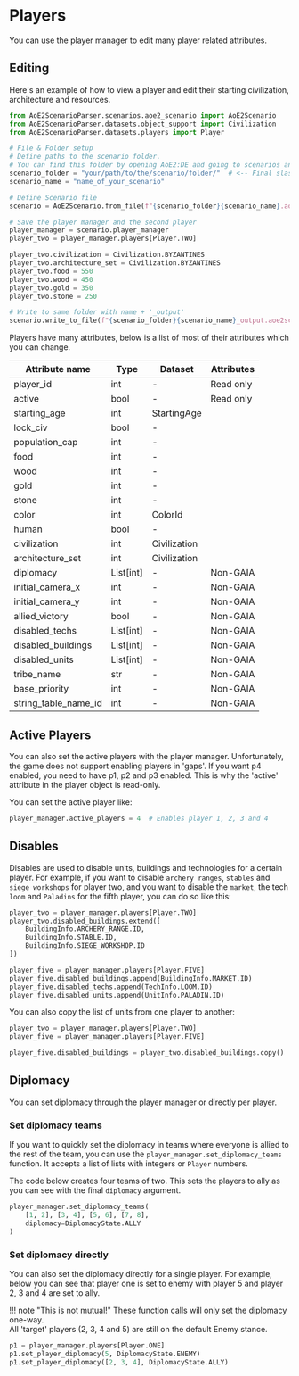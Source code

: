 # Players

You can use the player manager to edit many player related attributes.

## Editing

Here's an example of how to view a player and edit their starting civilization, architecture and resources.

```py
from AoE2ScenarioParser.scenarios.aoe2_scenario import AoE2Scenario
from AoE2ScenarioParser.datasets.object_support import Civilization
from AoE2ScenarioParser.datasets.players import Player

# File & Folder setup
# Define paths to the scenario folder.
# You can find this folder by opening AoE2:DE and going to scenarios and clicking on 'open folder'
scenario_folder = "your/path/to/the/scenario/folder/"  # <-- Final slash is important
scenario_name = "name_of_your_scenario"

# Define Scenario file
scenario = AoE2Scenario.from_file(f"{scenario_folder}{scenario_name}.aoe2scenario")

# Save the player manager and the second player
player_manager = scenario.player_manager
player_two = player_manager.players[Player.TWO]

player_two.civilization = Civilization.BYZANTINES
player_two.architecture_set = Civilization.BYZANTINES
player_two.food = 550
player_two.wood = 450
player_two.gold = 350
player_two.stone = 250

# Write to same folder with name + '_output'
scenario.write_to_file(f"{scenario_folder}{scenario_name}_output.aoe2scenario")
```

Players have many attributes, below is a list of most of their attributes which you can change.

| Attribute name       | Type      | Dataset      | Attributes |
|----------------------|-----------|--------------|------------|
| player_id            | int       | -            | Read only  |
| active               | bool      | -            | Read only  |
| starting_age         | int       | StartingAge  |            |
| lock_civ             | bool      | -            |            |
| population_cap       | int       | -            |            |
| food                 | int       | -            |            |
| wood                 | int       | -            |            |
| gold                 | int       | -            |            |
| stone                | int       | -            |            |
| color                | int       | ColorId      |            |
| human                | bool      | -            |            |
| civilization         | int       | Civilization |            |
| architecture_set     | int       | Civilization |            |
| diplomacy            | List[int] | -            | Non-GAIA   |
| initial_camera_x     | int       | -            | Non-GAIA   |
| initial_camera_y     | int       | -            | Non-GAIA   |
| allied_victory       | bool      | -            | Non-GAIA   |
| disabled_techs       | List[int] | -            | Non-GAIA   |
| disabled_buildings   | List[int] | -            | Non-GAIA   |
| disabled_units       | List[int] | -            | Non-GAIA   |
| tribe_name           | str       | -            | Non-GAIA   |
| base_priority        | int       | -            | Non-GAIA   |
| string_table_name_id | int       | -            | Non-GAIA   |

## Active Players

You can also set the active players with the player manager. Unfortunately, the game does not
support enabling players in 'gaps'. If you want p4 enabled, you need to have p1, p2 and p3 enabled.
This is why the 'active' attribute in the player object is read-only.

You can set the active player like:

```py
player_manager.active_players = 4  # Enables player 1, 2, 3 and 4
```

## Disables

Disables are used to disable units, buildings and technologies for a certain player.
For example, if you want to disable `archery ranges`, `stables` and `siege workshops` for player two,
and you want to disable the `market`, the tech `loom` and `Paladins` for the fifth player, you can do so like this:

```py
player_two = player_manager.players[Player.TWO]
player_two.disabled_buildings.extend([
    BuildingInfo.ARCHERY_RANGE.ID,
    BuildingInfo.STABLE.ID, 
    BuildingInfo.SIEGE_WORKSHOP.ID
])

player_five = player_manager.players[Player.FIVE]
player_five.disabled_buildings.append(BuildingInfo.MARKET.ID)
player_five.disabled_techs.append(TechInfo.LOOM.ID)
player_five.disabled_units.append(UnitInfo.PALADIN.ID)
```

You can also copy the list of units from one player to another:

```py
player_two = player_manager.players[Player.TWO]
player_five = player_manager.players[Player.FIVE]

player_five.disabled_buildings = player_two.disabled_buildings.copy()
```

## Diplomacy

You can set diplomacy through the player manager or directly per player.

### Set diplomacy teams

If you want to quickly set the diplomacy in teams where everyone is allied to the rest of the team, you can use the `player_manager.set_diplomacy_teams` function.
It accepts a list of lists with integers or `Player` numbers.

The code below creates four teams of two. This sets the players to ally as you can see with the final `diplomacy` argument.

```py
player_manager.set_diplomacy_teams(
    [1, 2], [3, 4], [5, 6], [7, 8], 
    diplomacy=DiplomacyState.ALLY
)
```

### Set diplomacy directly

You can also set the diplomacy directly for a single player. 
For example, below you can see that player one is set to enemy with player 5 and player 2, 3 and 4 are set to ally.

!!! note "This is not mutual!"
    These function calls will only set the diplomacy one-way.  
    All 'target' players (2, 3, 4 and 5) are still on the default Enemy stance.

```py
p1 = player_manager.players[Player.ONE]
p1.set_player_diplomacy(5, DiplomacyState.ENEMY)
p1.set_player_diplomacy([2, 3, 4], DiplomacyState.ALLY)
```